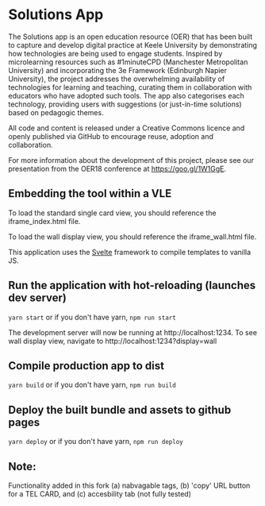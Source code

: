 # Solutions App

The Solutions app is an open education resource (OER) that has been built to capture and develop digital practice at Keele University by demonstrating how technologies are being used to engage students. Inspired by microlearning resources such as #1minuteCPD (Manchester Metropolitan University) and incorporating the 3e Framework (Edinburgh Napier University), the project addresses the overwhelming availability of technologies for learning and teaching, curating them in collaboration with educators who have adopted such tools. The app also categorises each technology, providing users with suggestions (or just-in-time solutions) based on pedagogic themes. 

All code and content is released under a Creative Commons licence and openly published via GitHub to encourage reuse, adoption and collaboration. 

For more information about the development of this project, please see our presentation from the OER18 conference at https://goo.gl/1W1GgE. 

## Embedding the tool within a VLE

To load the standard single card view, you should reference the iframe_index.html file.

To load the wall display view, you should reference the iframe_wall.html file.

This application uses the [Svelte](https://svelte.technology/) framework to compile templates to vanilla JS. 

## Run the application with hot-reloading (launches dev server)
`yarn start` or if you don't have yarn, `npm run start`

The development server will now be running at http://localhost:1234. To see wall display view, navigate to http://localhost:1234?display=wall

## Compile production app to dist
`yarn build` or if you don't have yarn, `npm run build`

## Deploy the built bundle and assets to github pages
`yarn deploy` or if you don't have yarn, `npm run deploy`

## Note: 
Functionality added in this fork (a) nabvagable tags, (b) 'copy' URL button for a TEL CARD, and (c) accesbility tab (not fully tested) 
